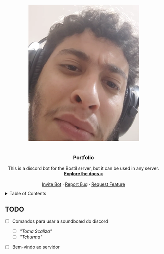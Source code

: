 <a name="readme-top"></a>

<div align='center'>
  <picture>
    <source media="(min-width:650px)" srcset=".github/images/image.png" width="150" height="150">
    <source media="(min-width:465px)" srcset=".github/images/image.png" width="150" height="150">
    <img src=".github/images/image.png" style="width:auto;">
  </picture>
</div>

<br />
<div align="center">
  <h3 align="center">Portfolio</h3>

  <p align="center">
    This is a discord bot for the Bostil server, but it can be used in any server.
    <br />
    <a href="https://github.com/kszinhu/bostil-bot"><strong>Explore the docs »</strong></a>
    <br />
    <br />
    <a href="unknown">Invite Bot</a>
    ·
    <a href="https://github.com/kszinhu/bostil-bot/issues">Report Bug</a>
    ·
    <a href="https://github.com/kszinhu/bostil-bot/issues">Request Feature</a>
  </p>
</div>

<!-- TABLE OF CONTENTS -->
<details>
  <summary>Table of Contents</summary>
  <ol>
    <li>
      <a href="#about-the-project">About The Project</a>
      <ul>
        <li><a href="#todo">Built With</a></li>
      </ul>
    </li>
  </ol>
</details>

## TODO

- [ ] Comandos para usar a soundboard do discord

  - [ ] _"Toma Scaliza"_
  - [ ] _"Tchurma"_

- [ ] Bem-vindo ao servidor
